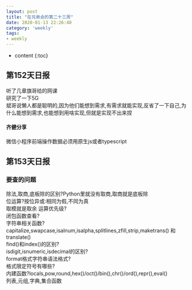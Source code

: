 ```yaml
---
layout: post
title: "在兄弟会的第二十三周"
date: 2020-01-13 22:26:40
category: 'weekly'
tags:
- weekly
---
```

* content
{:toc}










## 第152天日报
听了几章旗哥给的网课  
研究了一下5G  
斌哥说懒人都是聪明的,因为他们能想到需求,有需求就能实现,反省了一下自己,为什么能想到需求,也能想到用啥实现,但就是实现不出来捏

#### 齐健分享
微信小程序前端操作数据必须用原生js或者typescript  

## 第153天日报
### 要查的问题
除法,取商,底板除的区别?Python里就没有取商,取商就是底板除  
位运算?按位异或:相同为假,不同为真  
取模就是取余
运算优先级?  
闭包函数查看?  
字符串相关函数?capitalize,swapcase,isalnum,isalpha,splitlines,zfill,strip,maketrans() 和 translate()  
find()和index()的区别?  
isdigit,isnumeric,isdecimal的区别?  
format格式字符串语法格式?  
格式限定符号有哪些?  
内建函数?locals,pow,round,hex()/oct()/bin(),chr()/ord(),repr(),eval()  
列表,元组,字典,集合函数  










